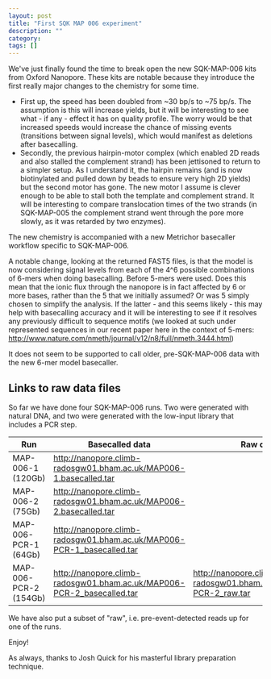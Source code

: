 ```yaml
---
layout: post
title: "First SQK MAP 006 experiment"
description: ""
category: 
tags: []
---
```


We've just finally found the time to break open the new SQK-MAP-006
kits from Oxford Nanopore. These kits are notable because they
introduce the first really major changes to the chemistry for some time.

   * First up, the speed has been doubled from ~30 bp/s to ~75 bp/s. 
     The assumption is this will increase yields, but it will be
     interesting to see what - if any - effect it has on quality profile.
     The worry would be that increased speeds would increase the chance
     of missing events (transitions between signal levels),
     which would manifest as deletions after basecalling.
   * Secondly, the previous hairpin-motor complex (which enabled 2D
     reads and also stalled the complement strand) has been jettisoned
     to return to a simpler setup. As I understand it, the hairpin
     remains (and is now biotinylated and pulled down by beads to
     ensure very high 2D yields) but the second motor has gone. The
     new motor I assume is clever enough to be able to stall both
     the template and complement strand. It will be interesting to 
     compare translocation times of the two strands (in SQK-MAP-005
     the complement strand went through the pore more slowly,
     as it was retarded by two enzymes).

The new chemistry is accompanied with a new Metrichor basecaller
workflow specific to SQK-MAP-006. 

A notable change, looking at the returned FAST5 files, is that the
model is now considering signal levels from each of the 4^6 possible
combinations of 6-mers when doing basecalling. Before 5-mers were
used. Does this mean that the ionic flux through the nanopore is
in fact affected by 6 or more bases, rather than the 5 that we
initially assumed? Or was 5 simply chosen to simplify the analysis.
If the latter - and this seems likely - this may help with
basecalling accuracy and it will be interesting to see if it
resolves any previously difficult to sequence motifs (we looked at
such under represented sequences in our recent paper here in
the context of 5-mers:
<http://www.nature.com/nmeth/journal/v12/n8/full/nmeth.3444.html>)

It does not seem to be supported to call older, pre-SQK-MAP-006
data with the new 6-mer model basecaller.

## Links to raw data files

So far we have done four SQK-MAP-006 runs. Two were generated with natural
DNA, and two were generated with the low-input library that includes 
a PCR step.


| Run            | Basecalled data |  Raw data  |
|----------------|-----------------|------------|
| MAP-006-1 (120Gb)      |  http://nanopore.climb-radosgw01.bham.ac.uk/MAP006-1.basecalled.tar  | |
| MAP-006-2 (75Gb)     |  http://nanopore.climb-radosgw01.bham.ac.uk/MAP006-2.basecalled.tar  | |
| MAP-006-PCR-1 (64Gb) |  http://nanopore.climb-radosgw01.bham.ac.uk/MAP006-PCR-1_basecalled.tar  | |
| MAP-006-PCR-2 (154Gb) |  http://nanopore.climb-radosgw01.bham.ac.uk/MAP006-PCR-2_basecalled.tar  | http://nanopore.climb-radosgw01.bham.ac.uk/MAP006-PCR-2_raw.tar |


We have also put a subset of "raw", i.e. pre-event-detected reads up for one of the runs.

Enjoy!


As always, thanks to Josh Quick for his masterful library preparation
technique.






